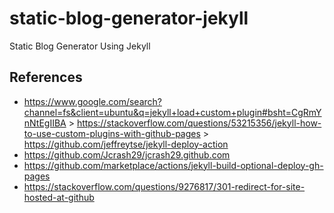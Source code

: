 # static-blog-generator-jekyll
Static Blog Generator Using Jekyll

## References
- https://www.google.com/search?channel=fs&client=ubuntu&q=jekyll+load+custom+plugin#bsht=CgRmYnNtEgIIBA > https://stackoverflow.com/questions/53215356/jekyll-how-to-use-custom-plugins-with-github-pages > https://github.com/jeffreytse/jekyll-deploy-action
- https://github.com/Jcrash29/jcrash29.github.com
- https://github.com/marketplace/actions/jekyll-build-optional-deploy-gh-pages
- https://stackoverflow.com/questions/9276817/301-redirect-for-site-hosted-at-github
